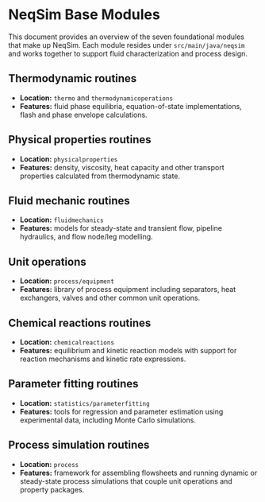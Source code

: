 # NeqSim Base Modules

This document provides an overview of the seven foundational modules that make up NeqSim. Each module resides under `src/main/java/neqsim` and works together to support fluid characterization and process design.

## Thermodynamic routines
- **Location:** `thermo` and `thermodynamicoperations`
- **Features:** fluid phase equilibria, equation-of-state implementations, flash and phase envelope calculations.

## Physical properties routines
- **Location:** `physicalproperties`
- **Features:** density, viscosity, heat capacity and other transport properties calculated from thermodynamic state.

## Fluid mechanic routines
- **Location:** `fluidmechanics`
- **Features:** models for steady-state and transient flow, pipeline hydraulics, and flow node/leg modelling.

## Unit operations
- **Location:** `process/equipment`
- **Features:** library of process equipment including separators, heat exchangers, valves and other common unit operations.

## Chemical reactions routines
- **Location:** `chemicalreactions`
- **Features:** equilibrium and kinetic reaction models with support for reaction mechanisms and kinetic rate expressions.

## Parameter fitting routines
- **Location:** `statistics/parameterfitting`
- **Features:** tools for regression and parameter estimation using experimental data, including Monte Carlo simulations.

## Process simulation routines
- **Location:** `process`
- **Features:** framework for assembling flowsheets and running dynamic or steady-state process simulations that couple unit operations and property packages.

